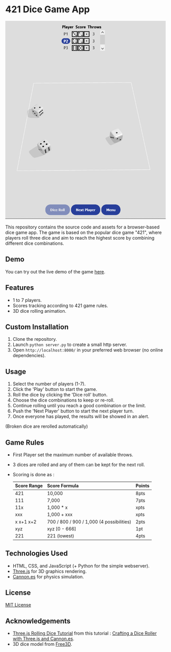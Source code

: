# 421 Dice Game App

![Game Screenshot](screenshot.PNG)

This repository contains the source code and assets for a browser-based dice game app. The game is based on the popular dice game "421", where players roll three dice and aim to reach the highest score by combining different dice combinations.

## Demo

You can try out the live demo of the game [here]([https://delcourtfl.github.io/421Destruction/](https://delcourtfl.github.io/421DiceGameApp/)).

## Features

- 1 to 7 players.
- Scores tracking according to 421 game rules.
- 3D dice rolling animation.

## Custom Installation

1. Clone the repository.
2. Launch `python server.py` to create a small http server.
3. Open `http://localhost:8000/` in your preferred web browser (no online dependencies).

## Usage

1. Select the number of players (1-7).
2. Click the 'Play' button to start the game.
2. Roll the dice by clicking the 'Dice roll' button.
3. Choose the dice combinations to keep or re-roll.
4. Continue rolling until you reach a good combination or the limit.
5. Push the 'Next Player' button to start the next player turn.
6. Once everyone has played, the results will be showed in an alert.

(Broken dice are rerolled automatically)

## Game Rules

- First Player set the maximum number of available throws.
- 3 dices are rolled and any of them can be kept for the next roll.
- Scoring is done as :

    | Score Range   | Score Formula       | Points |
    | ------------- | ------------------- | ------ |
    | 421           | 10,000              | 8pts   |
    | 111           | 7,000               | 7pts   |
    | 11x           | 1,000 * x           | xpts   |
    | xxx           | 1,000 + xxx         | xpts   |
    | x x+1 x+2     | 700 / 800 / 900 / 1,000 (4 possibilities) | 2pts   |
    | xyz           | xyz [0 - 666]       | 1pt    |
    | 221           | 221 (lowest)        | 4pts   |

## Technologies Used

- HTML, CSS, and JavaScript (+ Python for the simple webserver).
- [Three.js](https://github.com/mrdoob/three.js) for 3D graphics rendering.
- [Cannon.es](https://github.com/pmndrs/cannon-es) for physics simulation.

## License

[MIT License](LICENSE)

## Acknowledgements

- [Three.js Rolling Dice Tutorial](https://github.com/uuuulala/Threejs-rolling-dice-tutorial/) from this tutorial : [Crafting a Dice Roller with Three.js and Cannon.es](https://tympanus.net/codrops/2023/01/25/crafting-a-dice-roller-with-three-js-and-cannon-es/).
- 3D dice model from [Free3D](https://free3d.com/3d-model/dice-34662.html).
